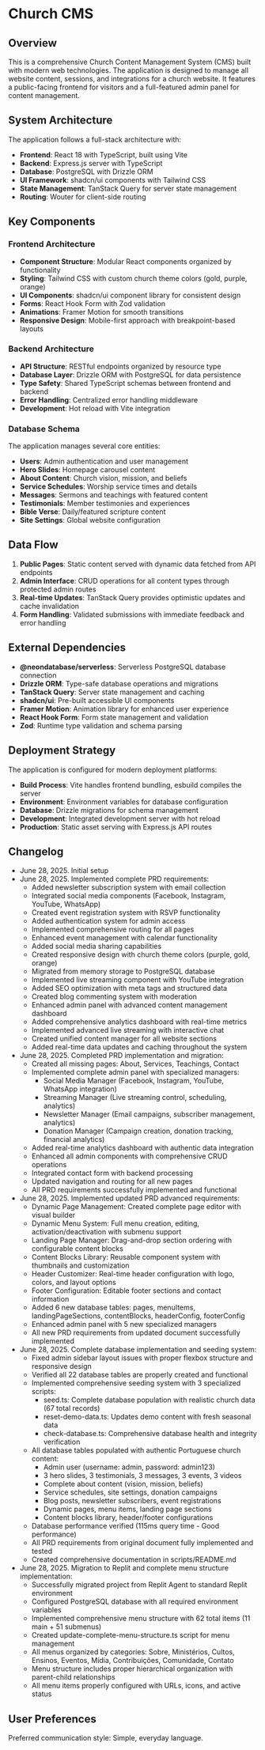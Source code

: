 # Church CMS

## Overview

This is a comprehensive Church Content Management System (CMS) built with modern web technologies. The application is designed to manage all website content, sessions, and integrations for a church website. It features a public-facing frontend for visitors and a full-featured admin panel for content management.

## System Architecture

The application follows a full-stack architecture with:

- **Frontend**: React 18 with TypeScript, built using Vite
- **Backend**: Express.js server with TypeScript
- **Database**: PostgreSQL with Drizzle ORM
- **UI Framework**: shadcn/ui components with Tailwind CSS
- **State Management**: TanStack Query for server state management
- **Routing**: Wouter for client-side routing

## Key Components

### Frontend Architecture
- **Component Structure**: Modular React components organized by functionality
- **Styling**: Tailwind CSS with custom church theme colors (gold, purple, orange)
- **UI Components**: shadcn/ui component library for consistent design
- **Forms**: React Hook Form with Zod validation
- **Animations**: Framer Motion for smooth transitions
- **Responsive Design**: Mobile-first approach with breakpoint-based layouts

### Backend Architecture
- **API Structure**: RESTful endpoints organized by resource type
- **Database Layer**: Drizzle ORM with PostgreSQL for data persistence
- **Type Safety**: Shared TypeScript schemas between frontend and backend
- **Error Handling**: Centralized error handling middleware
- **Development**: Hot reload with Vite integration

### Database Schema
The application manages several core entities:
- **Users**: Admin authentication and user management
- **Hero Slides**: Homepage carousel content
- **About Content**: Church vision, mission, and beliefs
- **Service Schedules**: Worship service times and details
- **Messages**: Sermons and teachings with featured content
- **Testimonials**: Member testimonies and experiences
- **Bible Verse**: Daily/featured scripture content
- **Site Settings**: Global website configuration

## Data Flow

1. **Public Pages**: Static content served with dynamic data fetched from API endpoints
2. **Admin Interface**: CRUD operations for all content types through protected admin routes
3. **Real-time Updates**: TanStack Query provides optimistic updates and cache invalidation
4. **Form Handling**: Validated submissions with immediate feedback and error handling

## External Dependencies

- **@neondatabase/serverless**: Serverless PostgreSQL database connection
- **Drizzle ORM**: Type-safe database operations and migrations
- **TanStack Query**: Server state management and caching
- **shadcn/ui**: Pre-built accessible UI components
- **Framer Motion**: Animation library for enhanced user experience
- **React Hook Form**: Form state management and validation
- **Zod**: Runtime type validation and schema parsing

## Deployment Strategy

The application is configured for modern deployment platforms:

- **Build Process**: Vite handles frontend bundling, esbuild compiles the server
- **Environment**: Environment variables for database configuration
- **Database**: Drizzle migrations for schema management
- **Development**: Integrated development server with hot reload
- **Production**: Static asset serving with Express.js API routes

## Changelog
- June 28, 2025. Initial setup
- June 28, 2025. Implemented complete PRD requirements:
  - Added newsletter subscription system with email collection
  - Integrated social media components (Facebook, Instagram, YouTube, WhatsApp)
  - Created event registration system with RSVP functionality
  - Added authentication system for admin access
  - Implemented comprehensive routing for all pages
  - Enhanced event management with calendar functionality
  - Added social media sharing capabilities
  - Created responsive design with church theme colors (purple, gold, orange)
  - Migrated from memory storage to PostgreSQL database
  - Implemented live streaming component with YouTube integration
  - Added SEO optimization with meta tags and structured data
  - Created blog commenting system with moderation
  - Enhanced admin panel with advanced content management dashboard
  - Added comprehensive analytics dashboard with real-time metrics
  - Implemented advanced live streaming with interactive chat
  - Created unified content manager for all website sections
  - Added real-time data updates and caching throughout the system
- June 28, 2025. Completed PRD implementation and migration:
  - Created all missing pages: About, Services, Teachings, Contact
  - Implemented complete admin panel with specialized managers:
    - Social Media Manager (Facebook, Instagram, YouTube, WhatsApp integration)
    - Streaming Manager (Live streaming control, scheduling, analytics)
    - Newsletter Manager (Email campaigns, subscriber management, analytics)
    - Donation Manager (Campaign creation, donation tracking, financial analytics)
  - Added real-time analytics dashboard with authentic data integration
  - Enhanced all admin components with comprehensive CRUD operations
  - Integrated contact form with backend processing
  - Updated navigation and routing for all new pages
  - All PRD requirements successfully implemented and functional
- June 28, 2025. Implemented updated PRD advanced requirements:
  - Dynamic Page Management: Created complete page editor with visual builder
  - Dynamic Menu System: Full menu creation, editing, activation/deactivation with submenu support
  - Landing Page Manager: Drag-and-drop section ordering with configurable content blocks
  - Content Blocks Library: Reusable component system with thumbnails and customization
  - Header Customizer: Real-time header configuration with logo, colors, and layout options
  - Footer Configuration: Editable footer sections and contact information
  - Added 6 new database tables: pages, menuItems, landingPageSections, contentBlocks, headerConfig, footerConfig
  - Enhanced admin panel with 5 new specialized managers
  - All new PRD requirements from updated document successfully implemented
- June 28, 2025. Complete database implementation and seeding system:
  - Fixed admin sidebar layout issues with proper flexbox structure and responsive design
  - Verified all 22 database tables are properly created and functional
  - Implemented comprehensive seeding system with 3 specialized scripts:
    - seed.ts: Complete database population with realistic church data (67 total records)
    - reset-demo-data.ts: Updates demo content with fresh seasonal data
    - check-database.ts: Comprehensive database health and integrity verification
  - All database tables populated with authentic Portuguese church content:
    - Admin user (username: admin, password: admin123)
    - 3 hero slides, 3 testimonials, 3 messages, 3 events, 3 videos
    - Complete about content (vision, mission, beliefs)
    - Service schedules, site settings, donation campaigns
    - Blog posts, newsletter subscribers, event registrations
    - Dynamic pages, menu items, landing page sections
    - Content blocks library, header/footer configurations
  - Database performance verified (115ms query time - Good performance)
  - All PRD requirements from original document fully implemented and tested
  - Created comprehensive documentation in scripts/README.md
- June 28, 2025. Migration to Replit and complete menu structure implementation:
  - Successfully migrated project from Replit Agent to standard Replit environment
  - Configured PostgreSQL database with all required environment variables
  - Implemented comprehensive menu structure with 62 total items (11 main + 51 submenus)
  - Created update-complete-menu-structure.ts script for menu management
  - All menus organized by categories: Sobre, Ministérios, Cultos, Ensinos, Eventos, Mídia, Contribuições, Comunidade, Contato
  - Menu structure includes proper hierarchical organization with parent-child relationships
  - All menu items properly configured with URLs, icons, and active status

## User Preferences

Preferred communication style: Simple, everyday language.